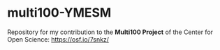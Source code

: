 # multi100-YMESM
Repository for my contribution to the **Multi100 Project** of the Center for Open Science: https://osf.io/7snkz/
